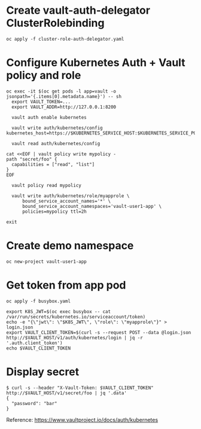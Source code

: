 # Create vault-auth-delegator ClusterRolebinding
```
oc apply -f cluster-role-auth-delegator.yaml
```

# Configure Kubernetes Auth + Vault policy and role
```
oc exec -it $(oc get pods -l app=vault -o jsonpath='{.items[0].metadata.name}') -- sh
  export VAULT_TOKEN=...
  export VAULT_ADDR=http://127.0.0.1:8200

  vault auth enable kubernetes

  vault write auth/kubernetes/config kubernetes_host=https://$KUBERNETES_SERVICE_HOST:$KUBERNETES_SERVICE_PORT

  vault read auth/kubernetes/config

cat <<EOF | vault policy write mypolicy -
path "secret/foo" {
  capabilities = ["read", "list"]
}
EOF

  vault policy read mypolicy

  vault write auth/kubernetes/role/myapprole \
      bound_service_account_names='*' \
      bound_service_account_namespaces='vault-user1-app' \
      policies=mypolicy ttl=2h

exit
```

# Create demo namespace
```
oc new-project vault-user1-app
```

# Get token from app pod
```
oc apply -f busybox.yaml

export K8S_JWT=$(oc exec busybox -- cat /var/run/secrets/kubernetes.io/serviceaccount/token)
echo -e "{\"jwt\": \"$K8S_JWT\", \"role\": \"myapprole\"}" > login.json
export VAULT_CLIENT_TOKEN=$(curl -s --request POST --data @login.json http://$VAULT_HOST/v1/auth/kubernetes/login | jq -r '.auth.client_token')
echo $VAULT_CLIENT_TOKEN
```

# Display secret
```
$ curl -s --header "X-Vault-Token: $VAULT_CLIENT_TOKEN" http://$VAULT_HOST/v1/secret/foo | jq '.data'
{
  "password": "bar"
}
```

Reference: https://www.vaultproject.io/docs/auth/kubernetes

